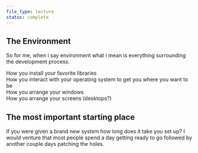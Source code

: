 ```yaml
---
file_type: lecture
status: complete
---
```


## The Environment

So for me, when i say environment what i mean is everything surrounding the development process.  
  

How you install your favorite libraries  
How you interact with your operating system to get you where you want to be  
How you arrange your windows  
How you arrange your screens (desktops?)  

  
  
  
  
  
  
  
  
  
  
  
  
  
  
  
  
  

## The most important starting place

If you were given a brand new system how long does it take you set up? I would venture that most people spend a day getting ready to go followed by another couple days patching the holes.